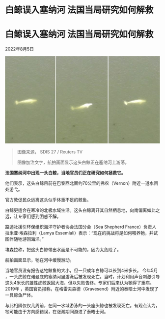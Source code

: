 # 白鲸误入塞纳河 法国当局研究如何解救


#  白鲸误入塞纳河 法国当局研究如何解救

2022年8月5日

![组图：滞留法国塞纳河弗农段落的白鲸（4/8/2022）](_126212742_739b6b41-5004-48ab-ae92-ebb186a0d3be.png)

> 图像来源，  SDIS 27 / Reuters TV
>
> 图像加注文字，航拍画面显示这头白鲸正在塞纳河上游荡。

**法国塞纳河中出现一头白鲸，当地官员们正在研究如何拯救它。**

他们表示，这头白鲸目前在巴黎西北面约70公里的弗农（Vernon）附近一道水闸处游弋。

官方敦促民众远离这头似乎体重不足的鲸鱼。

白鲸更适合在寒冷的北极水域生活。这头白鲸离开其自然栖息地，向南偏离如此之远，让专家们感到困惑不解。

路透社援引环保组织海洋守护者协会法国分会（Sea Shepherd France）负责人拉米亚·埃森拉利（Lamya Essemlali）表示：“现在的挑战将是如何喂养牠，并试图伴随牠游回海洋。”

埃森拉称，把这头白鲸带出水面是不可能的，因为太危险了。

航拍画面显示，牠在河中缓慢游动。

当地官员没有报告这牠鲸鱼的大小，但一只成年白鲸可以长到4米多长。
 今年5月  ，一头虎鲸在诺曼底的塞纳河里游泳后被发现死亡。当时，计划利用声音刺激引导这头4米长的雄性虎鲸返回大海，但以失败告终。专家们后来认为牠得了重病。
 2019年  ，英国官员报称，在格雷夫森德（Gravesend）附近的泰晤士河中发现了一具鲸鱼尸体。

与此相隔仅仅几周前，在同一水域游泳的一头座头鲸也被发现死亡。有观点认为，牠可能由于方向感错误，在涨潮期间游进了泰晤士河。


